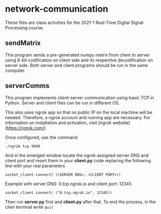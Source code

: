 # network-communication
These files are class activities for the 2021-1 Real-Time Digital Signal Processing course.

## sendMatrix
This program sends a pre-generated numpy matrix from client to server using 8-bit codification on client side and its respective decodification on server side. Both server and client programs should be run in the same computer.

## serverComms
This program implements client-server communication using basic TCP in Python.
Server and client files can be run in different OS.

This also uses ngrok app so that no public IP on the local machine will be needed. Therefore, a ngrok account and running app are necessary.
For information on installation and activation, visit [ngrok website] (https://ngrok.com/)

Once configured, use the command
```
./ngrok tcp 9999
```
And in the emerged window locate the ngrok-assigned server DNS and client port and insert them in your **client.py** code replacing the following line with your real parameters
```
socket_client.connect( (<SERVER DNS>, <CLIENT PORT>))
```
Example with server DNS: 0.tcp.ngrok.io and client port: 12345
```
socket_client.connect( ("0.tcp.ngrok.io", 12345))
```
Then run **server.py** first and **client.py** after that.
To end the process, in the clien terminal write `quit`
